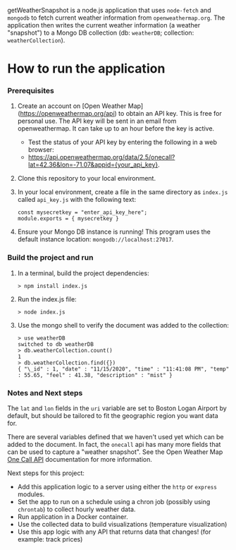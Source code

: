 getWeatherSnapshot is a node.js application that uses `node-fetch` and `mongodb` to fetch current weather information from `openweathermap.org`.
The application then writes the current weather information (a weather "snapshot") to a Mongo DB collection (db: `weatherDB`; collection: `weatherCollection`).

# How to run the application

### Prerequisites

1. Create an account on [Open Weather Map] (https://openweathermap.org/api) to obtain an API key. This is free for personal use. The API key will be sent in an email from openweathermap. It can take up to an hour before the key is active.

   - Test the status of your API key by entering the following in a web browser:
   - https://api.openweathermap.org/data/2.5/onecall?lat=42.36&lon=-71.07&appid={your_api_key}.

2. Clone this repository to your local environment.
3. In your local environment, create a file in the same directory as `index.js` called `api_key.js` with the following text:

   ```
   const mysecretkey = "enter_api_key_here";
   module.exports = { mysecretkey }
   ```

4. Ensure your Mongo DB instance is running! This program uses the default instance location: `mongodb://localhost:27017`.

### Build the project and run

1. In a terminal, build the project dependencies:

   ```
   > npm install index.js
   ```

2. Run the index.js file:

   ```
   > node index.js
   ```

3. Use the mongo shell to verify the document was added to the collection:

   ```
   > use weatherDB
   switched to db weatherDB
   > db.weatherCollection.count()
   1
   > db.weatherCollection.find({})
   { "\_id" : 1, "date" : "11/15/2020", "time" : "11:41:08 PM", "temp" : 55.65, "feel" : 41.38, "description" : "mist" }
   ```

### Notes and Next steps

The `lat` and `lon` fields in the `uri` variable are set to Boston Logan Airport by default, but should be tailored to fit the geographic region you want data for.

There are several variables defined that we haven't used yet which can be added to the document. In fact, the `onecall` api has many more fields that can be used to capture a "weather snapshot".
See the Open Weather Map [One Call API](https://openweathermap.org/api/one-call-api) documentation for more information.

Next steps for this project:

- Add this application logic to a server using either the `http` or `express` modules.
- Set the app to run on a schedule using a chron job (possibly using `chrontab`) to collect hourly weather data.
- Run application in a Docker container.
- Use the collected data to build visualizations (temperature visualization)
- Use this app logic with any API that returns data that changes! (for example: track prices)
